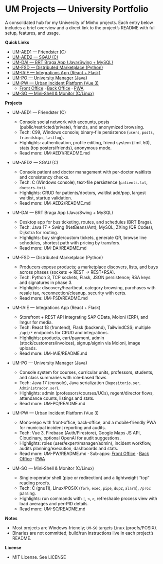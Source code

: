 # UM Projects — University Portfolio

A consolidated hub for my University of Minho projects. Each entry below includes a brief overview and a direct link to the project’s README with full setup, features, and usage.

**Quick Links**
- [UM-AED1 — Friendster (C)](UM-AED1/README.md)
- [UM-AED2 — SGAU (C)](UM-AED2/README.md)
- [UM-DAI — BRT Braga App (Java/Swing + MySQL)](UM-DAI/README.md)
- [UM-FSD — Distributed Marketplace (Python)](UM-FSD/README.md)
- [UM-IAIE — Integrations App (React + Flask)](UM-IAIE/README.md)
- [UM-PO — University Manager (Java)](UM-PO/README.md)
- [UM-PW — Urban Incident Platform (Vue 3)](UM-PW/README.md)
  - [Front Office](UM-PW/front-office/README.md) · [Back Office](UM-PW/back-office/README.md) · [PWA](UM-PW/pwa/README.md)
- [UM-SO — Mini‑Shell & Monitor (C/Linux)](UM-SO/README.md)

**Projects**
- UM-AED1 — Friendster (C)
  - Console social network with accounts, posts (public/restricted/private), friends, and anonymized browsing.
  - Tech: C99, Windows console; binary-file persistence (`users`, `posts`, `friendships`, `lastlog`).
  - Highlights: authentication, profile editing, friend system (limit 50), stats (top posters/friends), anonymous mode.
  - Read more: UM-AED1/README.md

- UM-AED2 — SGAU (C)
  - Console patient and doctor management with per‑doctor waitlists and consistency checks.
  - Tech: C (Windows console), text-file persistence (`patients.txt`, `doctors.txt`).
  - Highlights: CRUD for patients/doctors, waitlist add/pop, largest waitlist, startup validation.
  - Read more: UM-AED2/README.md

- UM-DAI — BRT Braga App (Java/Swing + MySQL)
  - Desktop app for bus ticketing, routes, and schedules (BRT Braga).
  - Tech: Java 17 + Swing (NetBeans/Ant), MySQL, ZXing (QR Codes), Dijkstra for routing.
  - Highlights: buy single/custom tickets, generate QR, browse line schedules, shortest path with pricing by transfers.
  - Read more: UM-DAI/README.md

- UM-FSD — Distributed Marketplace (Python)
  - Producers expose products; a marketplace discovers, lists, and buys across phases (sockets → REST → REST+RSA).
  - Tech: Python 3, TCP sockets, Flask, JSON persistence; RSA keys and signatures in phase 3.
  - Highlights: discovery/heartbeat, category browsing, purchases with resale tax, reconnection/cleanup, security with certs.
  - Read more: UM-FSD/README.md

- UM-IAIE — Integrations App (React + Flask)
  - Storefront + REST API integrating SAP OData, Moloni (ERP), and Imgur for media.
  - Tech: React 18 (frontend), Flask (backend), TailwindCSS; multiple `/api/*` endpoints for CRUD and integrations.
  - Highlights: products, cart/payment, admin (stock/customers/invoices), signup/signin via Moloni, image uploads.
  - Read more: UM-IAIE/README.md

- UM-PO — University Manager (Java)
  - Console system for courses, curricular units, professors, students, and class summaries with role‑based flows.
  - Tech: Java 17 (console), Java serialization (`Repositorio.ser`, `Administrador.ser`).
  - Highlights: admin (professors/courses/UCs), regent/director flows, attendance counts, listings and stats.
  - Read more: UM-PO/README.md

- UM-PW — Urban Incident Platform (Vue 3)
  - Mono‑repo with front‑office, back‑office, and a mobile‑friendly PWA for municipal incident reporting and audits.
  - Tech: Vue 3, Firebase (Auth/Firestore), Google Maps JS API, Cloudinary, optional OpenAI for audit suggestions.
  - Highlights: roles (user/expert/manager/admin), incident workflow, audits planning/execution, dashboards and stats.
  - Read more: UM-PW/README.md · Sub‑apps: [Front Office](UM-PW/front-office/README.md) · [Back Office](UM-PW/back-office/README.md) · [PWA](UM-PW/pwa/README.md)

- UM-SO — Mini‑Shell & Monitor (C/Linux)
  - Single‑operator shell (pipe or redirection) and a lightweight “top” reading procfs.
  - Tech: C (gnu11), Linux/POSIX (`fork`, `exec`, `pipe`, `dup2`, `alarm`), `/proc` parsing.
  - Highlights: run commands with `|`, `<`, `>`, refreshable process view with load averages and per‑PID details.
  - Read more: UM-SO/README.md

**Notes**
- Most projects are Windows‑friendly; `UM-SO` targets Linux (procfs/POSIX).
- Binaries are not committed; build/run instructions live in each project’s README.

**License**
- MIT License. See LICENSE
